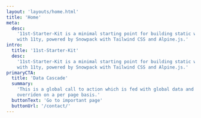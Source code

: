 ```yaml
---
layout: 'layouts/home.html'
title: 'Home'
meta:
  desc:
    '11st-Starter-Kit is a minimal starting point for building static websites
    with 11ty, powered by Snowpack with Tailwind CSS and Alpine.js.'
intro:
  title: '11st-Starter-Kit'
  desc:
    '11st-Starter-Kit is a minimal starting point for building static websites
    with 11ty, powered by Snowpack with Tailwind CSS and Alpine.js.'
primaryCTA:
  title: 'Data Cascade'
  summary:
    'This is a global call to action which is fed with global data and can be
    overriden on a per page basis.'
  buttonText: 'Go to important page'
  buttonUrl: '/contact/'
---
```

